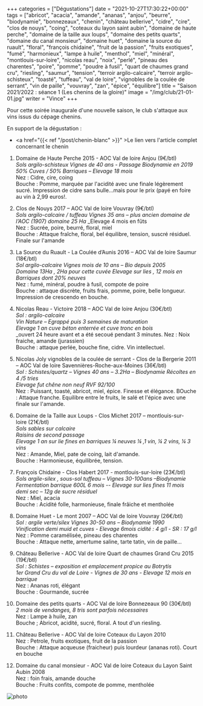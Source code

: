 +++
categories = ["Dégustations"]
date = "2021-10-27T17:30:22+00:00"
tags = ["abricot", "acacia", "amande", "ananas", "anjou", "beurre", "biodynamie", "bonnezeaux", "chenin", "château bellerive", "cidre", "cire", "clos de nouys", "coing", "coteaux du layon saint aubin", "domaine de haute perche", "domaine de la taille aux loups", "domaine des petits quarts", "domaine du canal monsieur", "domaine huet", "domaine la source du ruault", "floral", "françois chidaine", "fruit de la passion", "fruits exotiques", "fumé", "harmonieux", "lampe à huile", "menthol", "miel", "minéral", "montlouis-sur-loire", "nicolas reau", "noix", "perlé", "pineau des charentes", "poire", "pomme", "poudre à fusil", "quart de chaumes grand cru", "riesling", "saumur", "tension", "terroir argilo-calcaire", "terroir argilo-schisteux", "toasté", "tuffeau", "val de loire", "vignobles de la coulée de serrant", "vin de paille", "vouvray", "zan", "épice", "équilibre"] 
title = "Saison 2021/2022 : séance 1 (Les chenins de la gloire)"
image = "/img/club/21-01-01.jpg"
writer = "Vince"
+++

Pour cette soirée inaugurale d'une nouvelle saison, le club s'attaque aux vins issus du cépage chenins.

En support de la dégustation :  
* <a href="{{< ref "/post/chenin-blanc" >}}" >Le lien vers l'article complet concernant le chenin</a>

1. Domaine de Haute Perche 2015 - AOC Val de loire Anjou (9€/btl)  
_Sols argilo-schisteux_
_Vignes de 40 ans - Passage Biodynamie en 2019 50% Cuves / 50% Barriques – Elevage 18 mois_  
Nez : Cidre, cire, coing  
Bouche : Pomme, marquée par l'acidité avec une finale légèrement sucré. Impression de cidre sans bulle...mais pour le prix (payé en foire au vin à 2,99 euros!.

2. Clos de Nouys 2017 – AOC Val de loire Vouvray (9€/btl) <i class="fa fa-plus-circle"></i>  
_Sols argilo-calcaire / tuffeau_
_Vignes 35 ans – plus ancien domaine de l’AOC (1907) domaine 25 Ha_
_Elevage 4 mois en fûts  
Nez : Sucrée, poire, beurré, floral, miel  
Bouche : Attaque fraîche, floral, bel équilibre, tension, suscré résiduel.
Finale sur l'amande  

3. La Source du Ruault - La Coulée d’Aunis 2016 – AOC Val de loire Saumur (18€/btl)  
_Sol argilo-calcaire  Vignes mois de 10 ans – Bio depuis 2005_  
_Domaine 13Ha , 2Ha pour cette cuvée Elevage sur lies , 12 mois en Barriques dont 20% neuves_  
Nez : fumé, minéral, poudre à fusil, compote de poire  
Bouche : attaque discrète, fruits frais, pomme, poire, belle longueur. Impression de crescendo en bouche.

4. Nicolas Reau - Victoire 2018 – AOC Val de loire Anjou (30€/btl) <i class="fa fa-minus-circle"></i>   
_Sol : argilo-calcaire_  
_Vin Nature – Egrappé puis 3 semaines de maturation_  
_Elevage 1 an cuve béton enterrée et cuve tronc en bois_  
_ouvert 24 heure avant et a été secoué pendant 3 minutes.
Nez : Noix fraiche, amande (jurassien)  
Bouche : attaque perlée, bouche fine, cidre. Vin intellectuel.

5. Nicolas Joly vignobles de la coulée de serrant - Clos de la Bergerie 2011 – AOC Val de loire Savennières-Roche-aux-Moines (36€/btl)  
_Sol : Schistes/quartz – Vignes 40 ans – 3.2Ha – Biodynamie Récoltes en 4 /5 tries_  
_Elevage fut chêne non neuf  RVF 92/100_  
Nez : Puissant, toasté, abricot, miel, épice. Finesse et élégance.
BOuche : Attaque franche. Equilibre entre le fruits, le salé et l'épice avec une finale sur l'amande.

6. Domaine de la Taille aux Loups - Clos Michet 2017 – montlouis-sur-loire (21€/btl)  
_Sols sables sur calcaire_  
_Raisins de second passage_  
_Elevage 1 an sur lie fines en barriques ¼ neuves ¼ ,1 vin, ¼ 2 vins,  ¼ 3 vins_  
Nez : Amande, Miel, pate de coing, lait d'amande.  
Bouche : Harmonieuse, équilibrée, tension.

7. François Chidaine - Clos Habert 2017 - montlouis-sur-loire (23€/btl)  
_Sols argile-silex , sous-sol tuffeau – Vignes 30-100ans –Biodynamie_  
_Fermentation barrique 600L 6 mois -- Elevage sur lies fines 11 mois_  
_demi sec – 12g de sucre résiduel_  
Nez : Miel, acacia  
Bouche : Acidité folle, harmonieuse, finale frâiche et mentholée

8. Domaine Huet - Le mont 2007 – AOC Val de loire Vouvray (26€/btl)  
_Sol : argile verte/silex Vignes 30-50 ans – Biodynamie 1990_  
_Vinification demi muid et cuves - Elevage 6mois cidité : 4 g/l - SR : 17 g/l_  
Nez : Pomme caramélisée, pineau des charentes  
Bouche : Attaque nette, amertume saline, tarte tatin, vin de paille...

9. Château Bellerive - AOC Val de loire Quart de chaumes Grand Cru 2015 (19€/btl)  
_Sol : Schistes – exposition et emplacement propice au Botrytis_  
_1er Grand Cru du val de Loire - Vignes de 30 ans - Elevage 12 mois en barrique_  
Nez : Ananas roti, élégant  
Bouche : Gourmande, sucrée

10. Domaine des petits quarts - AOC Val de loire Bonnezeaux 90 (30€/btl)  
_2 mois de vendanges, 8 tris sont parfois nécessaires_  
Nez : Lampe à huile, zan  
Bouche ; Abricot, acidité, sucré, floral. A tout d'un riesling.

11. Château Bellerive - AOC Val de loire Coteaux du Layon 2010  
Nez : Petrole, fruits exotiques, fruit de la passion  
Bouche : Attaque acqueuse (fraicheur) puis lourdeur (ananas roti). Court en bouche

12. Domaine du canal monsieur - AOC Val de loire Coteaux du Layon Saint Aubin 2008  
Nez : foin frais, amande douche  
Bouche : Fruits confits, compote de pomme, mentholée

![photo][1]

[1]: /img/club/21-01-01.jpg